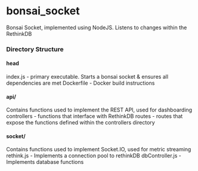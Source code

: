 # bonsai_socket

Bonsai Socket, implemented using NodeJS. Listens to changes within the RethinkDB

### Directory Structure
#### head
index.js - primary executable. Starts a bonsai socket & ensures all dependencies are met
Dockerfile - Docker build instructions

#### api/
Contains functions used to implement the REST API, used for dashboarding
controllers - functions that interface with RethinkDB
routes - routes that expose the functions defined within the controllers directory

#### socket/
Contains functions used to implement Socket.IO, used for metric streaming
rethink.js - Implements a connection pool to rethinkDB
dbController.js - Implements database functions
